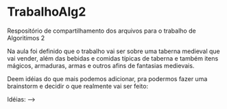 # TrabalhoAlg2
Respositório de compartilhamento dos arquivos para o trabalho de Algoritimos 2

Na aula foi definido que o trabalho vai ser sobre uma taberna medieval que vai vender, além das bebidas e comidas típicas de taberna e também itens mágicos, armaduras, armas e outros afins de fantasias medievais.

Deem idéias do que mais podemos adicionar, pra podermos fazer uma brainstorm e decidir o que realmente vai ser feito:

Idéias: -->
